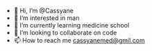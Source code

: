 - 👋 Hi, I’m @Cassyane
- 👀 I’m interested in man
- 🌱 I’m currently learning medicine school
- 💞️ I’m looking to collaborate on code
- 📫 How to reach me cassyanemed@gmil.com

<!---
Cassyane/Cassyane is a ✨ special ✨ repository because its `README.md` (this file) appears on your GitHub profile.
You can click the Preview link to take a look at your changes.
--->
